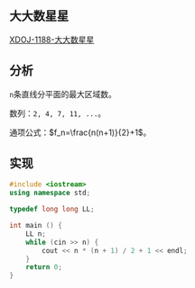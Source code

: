 ## 大大数星星

[XDOJ-1188-大大数星星](http://acm.xidian.edu.cn/problem.php?id=1188)

## 分析

`n`条直线分平面的最大区域数。

数列：`2, 4, 7, 11, ...`。

通项公式：$f_n=\frac{n(n+1)}{2}+1$。

## 实现

```cpp
#include <iostream>
using namespace std;

typedef long long LL;

int main () {
    LL n;
    while (cin >> n) {
        cout << n * (n + 1) / 2 + 1 << endl;
    }
    return 0;
}
```

